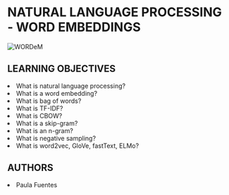 # NATURAL LANGUAGE PROCESSING - WORD EMBEDDINGS
<img src="https://i.ibb.co/pwPq988/WORDeM.png" alt="WORDeM" border="0">

## LEARNING OBJECTIVES

<li>What is natural language processing?</li>
<li>What is a word embedding?</li>
<li>What is bag of words?</li>
<li>What is TF-IDF?</li>
<li>What is CBOW?</li>
<li>What is a skip-gram?</li>
<li>What is an n-gram?</li>
<li>What is negative sampling?</li>
<li>What is word2vec, GloVe, fastText, ELMo?</li>

## AUTHORS
<li> Paula Fuentes </li>
